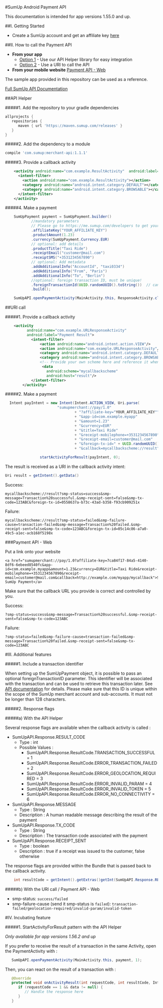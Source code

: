 #SumUp Android Payment API

This documentation is intended for app versions 1.55.0 and up.

##I. Getting Started
* Create a SumUp account and get an affiliate key <a href="https://me.sumup.com/developers" target="_blank">here</a>

##II. How to call the Payment API

* **From your app**  
  * [Option 1](#api-helper) - Use our API Helper library for easy integration
  * [Option 2](#uri-call) - Use a URI to call the API 
* **From your mobile website** [Payment API - Web](#payment-api---web)

The sample app provided in this repository can be used as a reference.

<a href="https://sumup.com/docs" target="_blank">Full SumUp API Documentation</a>

##API Helper

#####1. Add the repository to your gradle dependencies
```groovy
allprojects {
   repositories {
      maven { url 'https://maven.sumup.com/releases' }
   }
}
```

#####2. Add the dependency to a module 
```groovy
compile 'com.sumup:merchant-api:1.1.1'
```

#####3. Provide a callback activity
```xml
	<activity android:name="com.example.ResultActivity"  android:label="Payment Result">
	  <intent-filter>
	    <action android:name="com.example.ResultActivity"></action>
	    <category android:name="android.intent.category.DEFAULT"></category>
	    <category android:name="android.intent.category.BROWSABLE"></category>
	  </intent-filter>
	</activity>
```

#####4. Make a payment
```java
    SumUpPayment payment = SumUpPayment.builder()
            //mandatory parameters
            // Please go to https://me.sumup.com/developers to get your Affiliate Key by entering the application ID of your app. (e.g. com.sumup.sdksampleapp)
            .affiliateKey("YOUR_AFFILIATE_KEY")
            .productAmount(1.23)
            .currency(SumUpPayment.Currency.EUR)
            // optional: add details
            .productTitle("Taxi Ride")
            .receiptEmail("customer@mail.com")
            .receiptSMS("+3531234567890")
            // optional: Add metadata
            .addAdditionalInfo("AccountId", "taxi0334")
            .addAdditionalInfo("From", "Paris")
            .addAdditionalInfo("To", "Berlin")
            //optional: foreign transaction ID, must be unique!
            .foreignTransactionId(UUID.randomUUID().toString())  // can not exceed 128 chars
            .build();

    SumUpAPI.openPaymentActivity(MainActivity.this, ResponseActivity.class, payment);
```

##URI call

#####1. Provide a callback activity
```xml
    <activity
          android:name="com.example.URLResponseActivity"
          android:label="Payment Result">
            <intent-filter>
                <action android:name="android.intent.action.VIEW"/>
                <action android:name="com.example.URLResponseActivity"/>
                <category android:name="android.intent.category.DEFAULT"/>
                <category android:name="android.intent.category.BROWSABLE"/>
                <!-- Provide your own scheme here and reference it when you make a payment -->
                 <data
                   android:scheme="mycallbackscheme"
                   android:host="result"/>
            </intent-filter>
        </activity>
```

#####2. Make a  payment
```java
  Intent payIntent = new Intent(Intent.ACTION_VIEW, Uri.parse(
                        "sumupmerchant://pay/1.0"
                                + "?affiliate-key="YOUR_AFFILIATE_KEY""
                                + "&app-id=com.example.myapp"
                                + "&amount=1.23"
                                + "&currency=EUR"
                                + "&title=Taxi Ride"
                                + "&receipt-mobilephone=+3531234567890"
                                + "&receipt-email=customer@mail.com"
                                + "&foreign-tx-id=" + UUID.randomUUID().toString()
                                + "&callback=mycallbackscheme://result"));

                startActivityForResult(payIntent, 0);
```

The result is received as a URI in the callback activity intent: 

```java
Uri result = getIntent().getData()
```

Success:
```
mycallbackscheme://result?smp-status=success&smp-message=Transaction%20successful.&smp-receipt-sent=false&smp-tx-code=123ABC&foreign-tx-id=0558637a-b73c-43ad-b358-f93cb909251x
```

Failure:
```
mycallbackscheme://result?smp-status=failed&smp-failure-cause=transaction-failed&smp-message=Transaction%20failed.&smp-receipt-sent=false&smp-tx-code=123ABC&foreign-tx-id=05c14c86-a7a0-49c5-a1ec-acb168f5198x
```

###Payment API - Web

Put a link onto your website

```
<a href="sumupmerchant://pay/1.0?affiliate-key=7ca84f17-84a5-4140-8df6-6ebeed8540fc&app-id=com.example.myapp&amount=1.23&currency=EUR&title=Taxi Ride&receipt-mobilephone=+3531234567890&receipt-email=customer@mail.com&callback=http://example.com/myapp/mycallback">Start SumUp Payment</a>
```

Make sure that the callback URL you provide is correct and controlled by you.

Success:
```
?smp-status=success&smp-message=Transaction%20successful.&smp-receipt-sent=false&smp-tx-code=123ABC
```

Failure:
```
?smp-status=failed&smp-failure-cause=transaction-failed&smp-message=Transaction%20failed.&smp-receipt-sent=false&smp-tx-code=123ABC
```

#III. Additional features

#####1. Include a transaction identifier

When setting up the SumUpPayment object, it is possible to pass an optional foreignTransactionID parameter. This identifier will be associated with the transaction and can be used to retrieve this transaction later. See <a href="https://sumup.com/docs/rest-api/transactions-api" target="_blank">API documentation</a> for details. Please make sure that this ID is unique within the scope of the SumUp merchant account and sub-accounts. It must not be longer than 128 characters.

#####2. Response flags

#####a) With the API Helper

Several response flags are available when the callback activity is called : 
* SumUpAPI.Response.RESULT_CODE
  * Type : int
  * Possible Values : 
    * SumUpAPI.Response.ResultCode.TRANSACTION_SUCCESSFUL = 1
    * SumUpAPI.Response.ResultCode.ERROR_TRANSACTION_FAILED = 2
    * SumUpAPI.Response.ResultCode.ERROR_GEOLOCATION_REQUIRED = 3
    * SumUpAPI.Response.ResultCode.ERROR_INVALID_PARAM = 4
    * SumUpAPI.Response.ResultCode.ERROR_INVALID_TOKEN = 5
    * SumUpAPI.Response.ResultCode.ERROR_NO_CONNECTIVITY = 6
* SumUpAPI.Response.MESSAGE
  * Type : String
  * Description : A human readable message describing the result of the payment
* SumUpAPI.Response.TX_CODE
  * Type : String
  * Description : The transaction code associated with the payment
* SumUpAPI.Response.RECEIPT_SENT
  * Type : boolean
  * Description : true if a receipt was issued to the customer, false otherwise

The response flags are provided within the Bundle that is passed back to the callback activity.

```java 
 	int resultCode = getIntent().getExtras()getInt(SumUpAPI.Response.RESULT_CODE);
 ```

#####b) With the URI call / Payment API - Web

* smp-status: `success/failed`
* smp-failure-cause (send it smp-status is `failed`): `transaction-failed/geolocation-required/invalid-param/invalid-token`

#IV. Incubating feature

#####1. StartActivityForResult pattern with the API Helper

*Only available for app versions 1.56.2 and up*

If you prefer to receive the result of a transaction in the same Activity, open the PaymentActivity with :
 
```java
   SumUpAPI.openPaymentActivity(MainActivity.this, payment, 1);
```

Then, you can react on the result of a transaction with : 

```java
   @Override
   protected void onActivityResult(int requestCode, int resultCode, Intent data) {
      if (requestCode == 1 && data != null) {
         // Handle the response here
      }
   }
```
